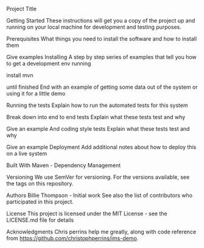 Project Title


Getting Started
These instructions will get you a copy of the project up and running on your local machine for development and testing purposes. 

Prerequisites
What things you need to install the software and how to install them

Give examples
Installing
A step by step series of examples that tell you how to get a development env running

install mvn


until finished
End with an example of getting some data out of the system or using it for a little demo

Running the tests
Explain how to run the automated tests for this system

Break down into end to end tests
Explain what these tests test and why

Give an example
And coding style tests
Explain what these tests test and why

Give an example
Deployment
Add additional notes about how to deploy this on a live system

Built With
Maven - Dependency Management


Versioning
We use SemVer for versioning. For the versions available, see the tags on this repository.

Authors
Billie Thompson - Initial work 
See also the list of contributors who participated in this project.

License
This project is licensed under the MIT License - see the LICENSE.md file for details

Acknowledgments
Chris perrins help me greatly, along with code reference from https://github.com/christophperrins/ims-demo.
